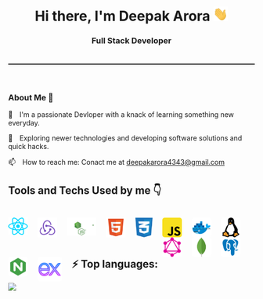 <div style="padding-bottom: 20px; border-bottom: 2px solid #000">
    <h1 align="center">Hi there, I'm Deepak Arora <img src="./gif/Hi.gif" width="30px"></h1>
    <h3 align="center">Full Stack Developer </h3>
</div>
<br/>
<br/>
    
<!-- About section -->
<h3> About Me  🚀 </h3>
<p>
<span style="margin-right: 10px">🔭 </span>
 I'm a passionate Devloper with a knack of learning something new everyday.
</p>
<p>
<span style="margin-right: 10px">🤔 </span>
 Exploring newer technologies and developing software solutions and quick hacks.</p>
<p>
<span style="margin-right: 10px">📫 </span>
        How to reach me: Conact me at
        <a href="mailto:deepakarora4343@gmail.com">deepakarora4343@gmail.com</a>
</p>

<!-- Tools and Tech used -->
<h2>Tools and Techs Used by me 👇</h2>
<br/>
<div>
    <img style="margin-right: 20px" align="left" alt="React" width="40px" src="./svgs/react-js.svg" />
    <img style="margin-right: 20px;" align="left" alt="Redux" width="40px" src="./svgs/redux.svg" />
    <img style="margin-right: 20px;" align="left" alt="Node Js" width="60px" src="./svgs/node.svg" />
    <img style="margin-right: 20px" align="left" alt="HTML" width="40px" src="./svgs/html5.svg" />
    <img style="margin-right: 20px" align="left" alt="CSS" width="35px" src="./svgs/CSS.svg" />
    <img style="margin-right: 20px; border-radius: 5px" align="left" alt="javascript" width="40px" src="./svgs/js.svg" />
    <img style="margin-right: 20px; border-radius: 5px" align="left" alt="docker" width="40px" src="./svgs/docker.svg" />
    <img style="margin-right: 20px; border-radius: 5px" align="left" alt="linux" width="40px" src="./svgs/linux.svg" />
    <img style="margin-right: 20px; border-radius: 5px" align="left" alt="graphql" width="40px" src="./svgs/graphql.svg" />
    <img style="margin-right: 20px; border-radius: 5px" align="left" alt="mongodb" width="40px" src="./svgs/mongodb.svg" />
    <img style="margin-right: 20px; border-radius: 5px" align="left" alt="postgres" width="40px" src="./svgs/postgres.svg" />
    <img style="margin-right: 20px; border-radius: 5px" align="left" alt="nginx" width="40px" src="./svgs/nginx.svg" />
    <img style="margin-right: 20px; border-radius: 5px" align="left" alt="express" width="50px" src="./svgs/express.svg.svg" />

</div>
<br/>
<br/>
<br/>

<!-- Lang used status -->
<h2>⚡ Top languages:</h2>

<img src="https://github-readme-stats-sigma-five.vercel.app/api/top-langs/?username=deepak7336&langs_count=10&theme=light&layout=compact" />
